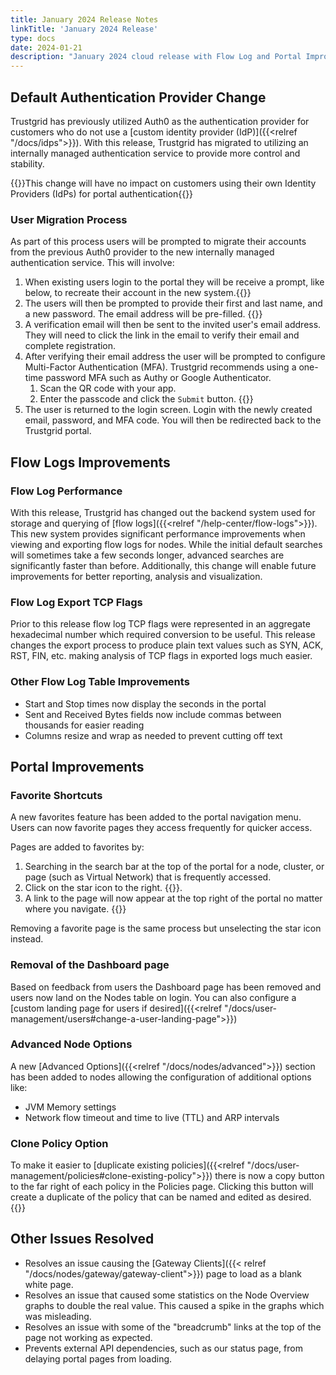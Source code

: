 ```yaml
---
title: January 2024 Release Notes
linkTitle: 'January 2024 Release'
type: docs
date: 2024-01-21
description: "January 2024 cloud release with Flow Log and Portal Improvements"
---
```


## Default Authentication Provider Change
Trustgrid has previously utilized Auth0 as the authentication provider for customers who do not use a [custom identity provider (IdP)]({{<relref "/docs/idps">}}). With this release, Trustgrid has migrated to utilizing an internally managed authentication service to provide more control and stability.

{{<alert color="info">}}This change will have no impact on customers using their own Identity Providers (IdPs) for portal authentication{{</alert>}}

### User Migration Process
As part of this process users will be prompted to migrate their accounts from the previous Auth0 provider to the new internally managed authentication service. This will involve:
1. When existing users login to the portal they will be receive a prompt, like below, to recreate their account in the new system.{{<tgimg src= "migrate-account.png" width="50%" caption="Account migration prompt">}}
1. The users will then be prompted to provide their first and last name, and a new password.  The email address will be pre-filled. {{<tgimg src="migrate-user1.png" width="50%" caption="Prompt for password and additional details">}}
1. A verification email will then be sent to the invited user's email address. They will need to click the link in the email to verify their email and complete registration.
1. After verifying their email address the user will be prompted to configure Multi-Factor Authentication (MFA). Trustgrid recommends using a one-time password MFA such as Authy or Google Authenticator.
   1. Scan the QR code with your app. 
   1. Enter the passcode and click the `Submit` button. {{<tgimg src="/docs/user-management/users/sign-up-4.png" width="50%" >}}
1. The user is returned to the login screen. Login with the newly created email, password, and MFA code.  You will then be redirected back to the Trustgrid portal.

## Flow Logs Improvements

### Flow Log Performance
With this release, Trustgrid has changed out the backend system used for storage and querying of [flow logs]({{<relref "/help-center/flow-logs">}}). This new system provides significant performance improvements when viewing and exporting flow logs for nodes. While the initial default searches will sometimes take a few seconds longer, advanced searches are significantly faster than before.  Additionally, this change will enable future improvements for better reporting, analysis and visualization. 

### Flow Log Export TCP Flags
Prior to this release flow log TCP flags were represented in an aggregate hexadecimal number which required conversion to be useful. This release changes the export process to produce plain text values such as SYN, ACK, RST, FIN, etc. making analysis of TCP flags in exported logs much easier.

### Other Flow Log Table Improvements
- Start and Stop times now display the seconds in the portal
- Sent and Received Bytes fields now include commas between thousands for easier reading
- Columns resize and wrap as needed to prevent cutting off text

## Portal Improvements

### Favorite Shortcuts
A new favorites feature has been added to the portal navigation menu. Users can now favorite pages they access frequently for quicker access. 

Pages are added to favorites by:
1. Searching in the search bar at the top of the portal for a node, cluster, or page (such as Virtual Network) that is frequently accessed. 
1. Click on the star icon to the right. {{<tgimg src="favorite-star.png" width="60%" caption="Example of adding a favorite" alt="Search for 'Virtual Networks' with the star item selected on the right.">}}.
1. A link to the page will now appear at the top right of the portal no matter where you navigate. {{<tgimg src="favorite-example.png" width="35%" caption="Example of favorite link in menu" alt="Example of a favorite link for 'Virtual Networks' appearing at the top right of the portal.">}}

Removing a favorite page is the same process but unselecting the star icon instead.

### Removal of the Dashboard page
Based on feedback from users the Dashboard page has been removed and users now land on the Nodes table on login. You can also configure a [custom landing page for users if desired]({{<relref "/docs/user-management/users#change-a-user-landing-page">}})

### Advanced Node Options
A new [Advanced Options]({{<relref "/docs/nodes/advanced">}}) section has been added to nodes allowing the configuration of additional options like:
- JVM Memory settings
- Network flow timeout and time to live (TTL) and ARP intervals

### Clone Policy Option
To make it easier to [duplicate existing policies]({{<relref "/docs/user-management/policies#clone-existing-policy">}}) there is now a copy button to the far right of each policy in the Policies page. Clicking this button will create a duplicate of the policy that can be named and edited as desired. 
{{<tgimg src="clone-policy.png" width="80%">}}

## Other Issues Resolved
- Resolves an issue causing the [Gateway Clients]({{< relref "/docs/nodes/gateway/gateway-client">}}) page to load as a blank white page.
- Resolves an issue that caused some statistics on the Node Overview graphs to double the real value. This caused a spike in the graphs which was misleading.
- Resolves an issue with some of the "breadcrumb" links at the top of the page not working as expected. 
- Prevents external API dependencies, such as our status page, from delaying portal pages from loading.
